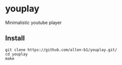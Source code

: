 # youplay
Minimalistic youtube player

## Install
```
git clone https://github.com/allen-b1/youplay.git/
cd youplay
make
```
